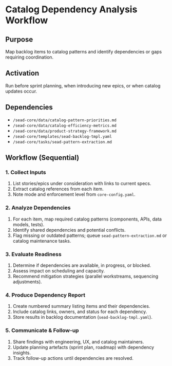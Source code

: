 <!-- Powered by SEAD-METHOD™ Core -->

# Catalog Dependency Analysis Workflow

## Purpose
Map backlog items to catalog patterns and identify dependencies or gaps requiring coordination.

## Activation
Run before sprint planning, when introducing new epics, or when catalog updates occur.

## Dependencies
- `/sead-core/data/catalog-pattern-priorities.md`
- `/sead-core/data/catalog-efficiency-metrics.md`
- `/sead-core/data/product-strategy-framework.md`
- `/sead-core/templates/sead-backlog-tmpl.yaml`
- `/sead-core/tasks/sead-pattern-extraction.md`

## Workflow (Sequential)

### 1. Collect Inputs
1. List stories/epics under consideration with links to current specs.
2. Extract catalog references from each item.
3. Note mode and enforcement level from `core-config.yaml`.

### 2. Analyze Dependencies
1. For each item, map required catalog patterns (components, APIs, data models, tests).
2. Identify shared dependencies and potential conflicts.
3. Flag missing or outdated patterns; queue `sead-pattern-extraction.md` or catalog maintenance tasks.

### 3. Evaluate Readiness
1. Determine if dependencies are available, in progress, or blocked.
2. Assess impact on scheduling and capacity.
3. Recommend mitigation strategies (parallel workstreams, sequencing adjustments).

### 4. Produce Dependency Report
1. Create numbered summary listing items and their dependencies.
2. Include catalog links, owners, and status for each dependency.
3. Store results in backlog documentation (`sead-backlog-tmpl.yaml`).

### 5. Communicate & Follow-up
1. Share findings with engineering, UX, and catalog maintainers.
2. Update planning artefacts (sprint plan, roadmap) with dependency insights.
3. Track follow-up actions until dependencies are resolved.
